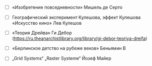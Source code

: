 - [ ] «Изобретение повседневности» Мишель де Серто

- [ ] Географический эксперимент Кулешова, эффект Кулешова «Искусство кино» Лев Кулешов

- [ ] «Теория Дрейва» Ги Дебор (https://ru.theanarchistlibrary.org/library/gi-debor-teoriya-drejfa)

- [ ] «Берлинское детство на рубеже веков» Беньямин В

- [ ] „Grid Systems“ „Raster Systeme“ Йозеф Майер
